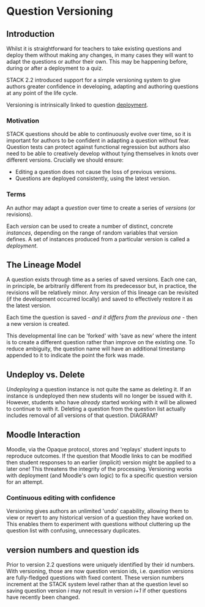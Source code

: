 # Question Versioning

## Introduction ##

Whilst it is straightforward for teachers to take existing questions and deploy them
without making any changes, in many cases they will want to adapt the questions or author their own.
This may be happening before, during or after a deployment to a quiz.

STACK 2.2 introduced support for a simple versioning system to give authors greater
confidence in developing, adapting and authoring questions at any point of the life cycle.

Versioning is intrinsically linked to question [deployment](Deploying.md).

### Motivation ###

STACK questions should be able to continuously evolve over time, so it is important for authors
to be confident in adapting a question without fear. Question tests can protect against functional
regression but authors also need to be able to creatively develop without tying themselves in knots
over different versions.  Crucially we should ensure:

* Editing a question does not cause the loss of previous versions.
* Questions are deployed consistently, using the latest version.

### Terms ###

An author may adapt a _question_ over time to create a series of _versions_ (or revisions).

Each _version_ can be used to create a number of distinct, concrete _instances_, depending
on the range of random variables that version defines.  A set of instances produced from a
particular version is called a _deployment_.

## The Lineage Model ##

A question exists through time as a series of saved versions.  Each one can, in principle,
be arbitrarily different from its predecessor but, in practice, the revisions will be relatively minor.
Any version of this lineage can be revisited (if the development occurred locally) and saved to effectively
restore it as the latest version.

Each time the question is saved _- and it differs from the previous one -_ then a new version is created.

This developmental line can be 'forked' with 'save as new' where the intent is to create a different question
rather than improve on the existing one.  To reduce ambiguity, the question name will have an additional
timestamp appended to it to indicate the point the fork was made.

## Undeploy vs. Delete ##

_Undeploying_ a question instance is not quite the same as deleting it. 
If an instance is undeployed then new students will no longer be issued with it. 
However, students who have _already_ started working with it will be allowed to continue to with it. 
Deleting a question from the question list actually includes removal of all versions of that question. 
DIAGRAM?

## Moodle Interaction ##

Moodle, via the Opaque protocol, stores and 'replays' student inputs to reproduce outcomes.
If the question that Moodle links to can be modified then student responses to an earlier (implicit)
version might be applied to a later one!  This threatens the integrity of the processing.
Versioning works with deployment (and Moodle's own logic) to fix a specific question version for an attempt.

### Continuous editing with confidence  ###

Versioning gives authors an unlimited 'undo' capability, allowing them to view or revert to any
historical version of a question they have worked on.  This enables them to experiment with questions
without cluttering up the question list with confusing, unnecessary duplicates.

## version numbers and question ids ##

Prior to version 2.2 questions were uniquely identified by their id numbers.  With versioning, those
are now question version ids, i.e. question versions are fully-fledged questions with fixed content.
These version numbers increment at the STACK system level rather than at the question level so saving
question version _i_ may not result in version _i+1_ if other questions have recently been changed.

